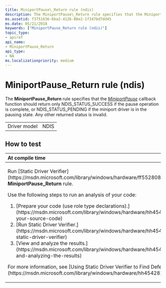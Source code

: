```yaml
---
title: MiniportPause\_Return rule (ndis)
description: The MiniportPause\_Return rule specifies that the MiniportPause callback function should return only NDIS\_STATUS\_SUCCESS if the pause operation is complete, or NDIS\_STATUS\_PENDING if the miniport driver is in the pausing state.
ms.assetid: f3751636-6ba2-4126-88e2-1f347bd7dd45
ms.date: 05/21/2018
keywords: ["MiniportPause_Return rule (ndis)"]
topic_type:
- apiref
api_name:
- MiniportPause_Return
api_type:
- NA
ms.localizationpriority: medium
---
```


# MiniportPause\_Return rule (ndis)


The **MiniportPause\_Return** rule specifies that the [*MiniportPause*](https://msdn.microsoft.com/library/windows/hardware/ff559418) callback function should return only NDIS\_STATUS\_SUCCESS if the pause operation is complete, or NDIS\_STATUS\_PENDING if the miniport driver is in the pausing state. Any other returned status is invalid.

|              |      |
|--------------|------|
| Driver model | NDIS |

How to test
-----------

<table>
<colgroup>
<col width="100%" />
</colgroup>
<thead>
<tr class="header">
<th align="left">At compile time</th>
</tr>
</thead>
<tbody>
<tr class="odd">
<td align="left"><p>Run [Static Driver Verifier](https://msdn.microsoft.com/library/windows/hardware/ff552808) and specify the <strong>MiniportPause_Return</strong> rule.</p>
Use the following steps to run an analysis of your code:
<ol>
<li>[Prepare your code (use role type declarations).](https://msdn.microsoft.com/library/windows/hardware/hh454281#preparing-your-source-code)</li>
<li>[Run Static Driver Verifier.](https://msdn.microsoft.com/library/windows/hardware/hh454281#running-static-driver-verifier)</li>
<li>[View and analyze the results.](https://msdn.microsoft.com/library/windows/hardware/hh454281#viewing-and-analyzing-the-results)</li>
</ol>
<p>For more information, see [Using Static Driver Verifier to Find Defects in Drivers](https://msdn.microsoft.com/library/windows/hardware/hh454281).</p></td>
</tr>
</tbody>
</table>

 

 





